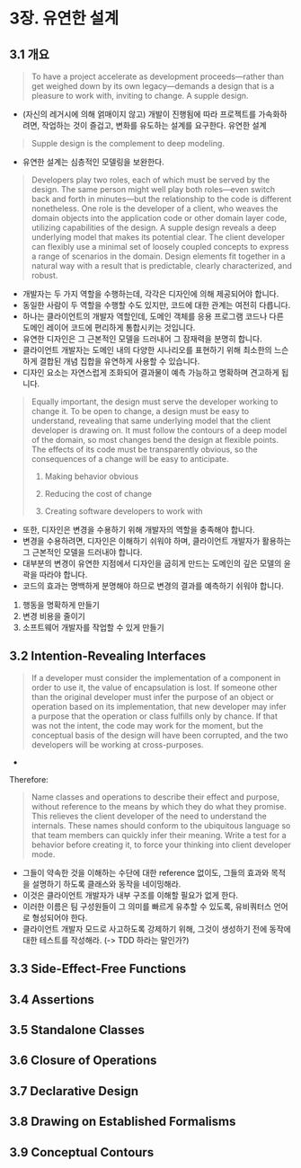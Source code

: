 # 3장. 유연한 설계
## 3.1 개요
> To have a project accelerate as development proceeds—rather than get weighed down by its own legacy—demands a design that is a pleasure to work with, inviting to change. A supple design.

- (자신의 레거시에 의해 얽매이지 않고) 개발이 진행됨에 따라 프로젝트를 가속화하려면, 작업하는 것이 즐겁고, 변화를 유도하는 설계를 요구한다. 유연한 설계


> Supple design is the complement to deep modeling.

- 유연한 설계는 심층적인 모델링을 보완한다. 


> Developers play two roles, each of which must be served by the design. The same person might well play both roles—even switch back and forth in minutes—but the relationship to the code is different nonetheless. One role is the developer of a client, who weaves the domain objects into the application code or other domain layer code, utilizing capabilities of the design. A supple design reveals a deep underlying model that makes its potential clear. The client developer can flexibly use a minimal set of loosely coupled concepts to express a range of scenarios in the domain. Design elements fit together in a natural way with a result that is predictable, clearly characterized, and robust.

- 개발자는 두 가지 역할을 수행하는데, 각각은 디자인에 의해 제공되어야 합니다.
- 동일한 사람이 두 역할을 수행할 수도 있지만, 코드에 대한 관계는 여전히 다릅니다.
- 하나는 클라이언트의 개발자 역할인데, 도메인 객체를 응용 프로그램 코드나 다른 도메인 레이어 코드에 편리하게 통합시키는 것입니다.
- 유연한 디자인은 그 근본적인 모델을 드러내어 그 잠재력을 분명히 합니다.
- 클라이언트 개발자는 도메인 내의 다양한 시나리오를 표현하기 위해 최소한의 느슨하게 결합된 개념 집합을 유연하게 사용할 수 있습니다.
- 디자인 요소는 자연스럽게 조화되어 결과물이 예측 가능하고 명확하며 견고하게 됩니다.


> Equally important, the design must serve the developer working to change it. To be open to change, a design must be easy to understand, revealing that same underlying model that the client developer is drawing on. It must follow the contours of a deep model of the domain, so most changes bend the design at flexible points. The effects of its code must be transparently obvious, so the consequences of a change will be easy to anticipate.
>
> 1. Making behavior obvious
>
> 2. Reducing the cost of change
>
> 3. Creating software developers to work with

- 또한, 디자인은 변경을 수용하기 위해 개발자의 역할을 충족해야 합니다.
- 변경을 수용하려면, 디자인은 이해하기 쉬워야 하며, 클라이언트 개발자가 활용하는 그 근본적인 모델을 드러내야 합니다.
- 대부분의 변경이 유연한 지점에서 디자인을 굽히게 만드는 도메인의 깊은 모델의 윤곽을 따라야 합니다.
- 코드의 효과는 명백하게 분명해야 하므로 변경의 결과를 예측하기 쉬워야 합니다.
1. 행동을 명확하게 만들기
2. 변경 비용을 줄이기
3. 소프트웨어 개발자를 작업할 수 있게 만들기


## 3.2 Intention-Revealing Interfaces
> If a developer must consider the implementation of a component in order to use it, the value of encapsulation is lost. If someone other than the original developer must infer the purpose of an object or operation based on its implementation, that new developer may infer a purpose that the operation or class fulfills only by chance. If that was not the intent, the code may work for the moment, but the conceptual basis of the design will have been corrupted, and the two developers will be working at cross-purposes.

- 

Therefore:


> Name classes and operations to describe their effect and purpose, without reference to the means by which they do what they promise. This relieves the client developer of the need to understand the internals. These names should conform to the ubiquitous language so that team members can quickly infer their meaning. Write a test for a behavior before creating it, to force your thinking into client developer mode.

- 그들이 약속한 것을 이해하는 수단에 대한 reference 없이도, 그들의 효과와 목적을 설명하기 하도록 클래스와 동작을 네이밍해라. 
- 이것은 클라이언트 개발자가 내부 구조를 이해할 필요가 없게 한다.
- 이러한 이름은 팀 구성원들이 그 의미를 빠르게 유추할 수 있도록, 유비쿼터스 언어로 형성되어야 한다.
- 클라이언트 개발자 모드로 사고하도록 강제하기 위해, 그것이 생성하기 전에 동작에 대한 테스트를 작성해라. (-> TDD 하라는 말인가?)




## 3.3 Side-Effect-Free Functions
## 3.4 Assertions
## 3.5 Standalone Classes
## 3.6 Closure of Operations
## 3.7 Declarative Design
## 3.8 Drawing on Established Formalisms
## 3.9 Conceptual Contours
